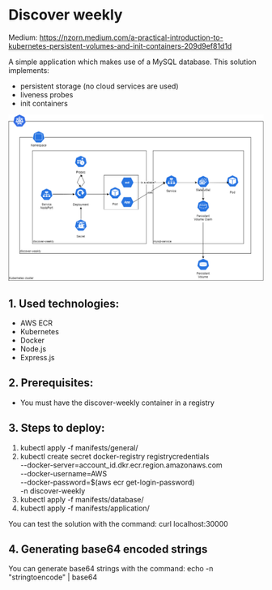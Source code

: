 # Discover weekly
Medium: https://nzorn.medium.com/a-practical-introduction-to-kubernetes-persistent-volumes-and-init-containers-209d9ef81d1d

A simple application which makes use of a MySQL database. This solution implements:
- persistent storage (no cloud services are used)
- liveness probes
- init containers

![Solution diagram](https://github.com/nino-a2/discover-weekly/blob/master/solution.png)

## 1. Used technologies:
- AWS ECR
- Kubernetes
- Docker
- Node.js
- Express.js

## 2. Prerequisites:
- You must have the discover-weekly container in a registry

## 3. Steps to deploy:
1. kubectl apply -f manifests/general/
2. kubectl create secret docker-registry registrycredentials \
  --docker-server=account_id.dkr.ecr.region.amazonaws.com \
  --docker-username=AWS \
  --docker-password=$(aws ecr get-login-password) \
  -n discover-weekly
3. kubectl apply -f manifests/database/
4. kubectl apply -f manifests/application/

You can test the solution with the command:
curl localhost:30000

## 4. Generating base64 encoded strings
You can generate base64 strings with the command:
echo -n "stringtoencode" | base64
